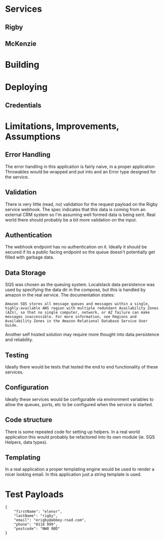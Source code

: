 # Services

## Rigby

## McKenzie

# Building

# Deploying

## Credentials

# Limitations, Improvements, Assumptions

## Error Handling

The error handling in this application is fairly naive, in a proper application
Throwables would be wrapped and put into and an Error type designed for the
service.

## Validation

There is very little (read, no) validation for the request payload on the Rigby
service webhook.  The spec indicates that this data is coming from an external
CRM system so I'm assuming well formed data is being sent. Real world there
should probably be a bit more validation on the input.

## Authentication

The webhook endpoint has no authentication on it. Ideally it should be secured
if its a public facing endpoint so the queue doesn't potentially get filled
with garbage data.

## Data Storage

SQS was chosen as the queuing system. Localstack data persistence was used by
specifying the data dir in the compose, but this is handled by amazon in the
real service. The documentation states:

```
Amazon SQS stores all message queues and messages within a single, highly-available AWS region with multiple redundant Availability Zones (AZs), so that no single computer, network, or AZ failure can make messages inaccessible. For more information, see Regions and Availability Zones in the Amazon Relational Database Service User Guide.
```

Another self hosted solution may require more thought into data persistence
and reliability.

## Testing

Ideally there would be tests that tested the end to end functionality of
these services.

## Configuration

Ideally these services would be configurable via environment variables to allow
the queues, ports, etc to be configured when the service is started.

## Code structure

There is some repeated code for setting up helpers. In a real world application
this would probably be refactored into its own module (ie. SQS Helpers, data types).

## Templating

In a real application a proper templating engine would be used to render a nicer
looking email. In this application just a string template is used.

# Test Payloads

```
{
    "firstName": "elenor",
    "lastName": "rigby",
    "email": "erigby@abbey-road.com",
    "phone": "0118 999",
    "postcode": "NW8 9BD"
}
```
